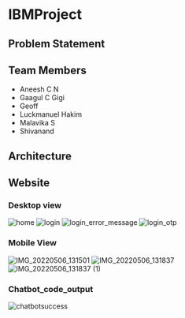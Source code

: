 # IBMProject
## Problem Statement

## Team Members
- Aneesh C N
- Gaagul C Gigi
- Geoff
- Luckmanuel Hakim
- Malavika S
- Shivanand 

## Architecture
## Website
### Desktop view

![home](https://user-images.githubusercontent.com/53861782/167078690-0a79d2dc-bc5a-4c68-a293-07240fc055ec.jpg)
![login](https://user-images.githubusercontent.com/53861782/167078707-e1114ac5-70cb-4135-9640-559638cd7971.jpg)
![login_error_message](https://user-images.githubusercontent.com/53861782/167078718-e1e0900d-5a0b-425e-b641-6c3b6a5341b4.jpg)
![login_otp](https://user-images.githubusercontent.com/53861782/167078732-4d165705-5e5e-439f-af18-1a3fca5b728f.jpg)

### Mobile View
![IMG_20220506_131501](https://user-images.githubusercontent.com/53861782/167093664-f90b9806-bf24-4a0c-b236-0e2f7fe559a0.png)
![IMG_20220506_131837](https://user-images.githubusercontent.com/53861782/167093685-df04fdff-a809-46d4-9dde-6f54774a73a9.png)
![IMG_20220506_131837 (1)](https://user-images.githubusercontent.com/53861782/167093708-d11ce54a-5a3b-490c-9d2d-1bc5a2f8c80c.png)

### Chatbot_code_output
![chatbotsuccess](https://user-images.githubusercontent.com/53861782/167098332-8b3306a7-dad9-43b6-b961-dc9f514d2cdb.jpg)


